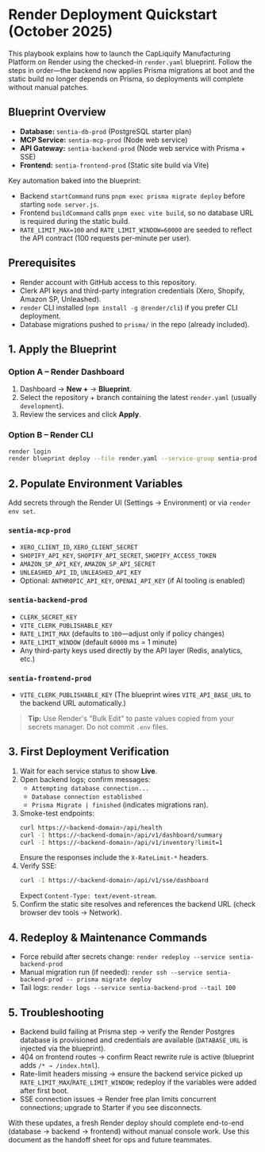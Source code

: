 # Render Deployment Quickstart (October 2025)

This playbook explains how to launch the CapLiquify Manufacturing Platform on Render using the checked-in `render.yaml` blueprint. Follow the steps in order—the backend now applies Prisma migrations at boot and the static build no longer depends on Prisma, so deployments will complete without manual patches.

## Blueprint Overview
- **Database:** `sentia-db-prod` (PostgreSQL starter plan)
- **MCP Service:** `sentia-mcp-prod` (Node web service)
- **API Gateway:** `sentia-backend-prod` (Node web service with Prisma + SSE)
- **Frontend:** `sentia-frontend-prod` (Static site build via Vite)

Key automation baked into the blueprint:
- Backend `startCommand` runs `pnpm exec prisma migrate deploy` before starting `node server.js`.
- Frontend `buildCommand` calls `pnpm exec vite build`, so no database URL is required during the static build.
- `RATE_LIMIT_MAX=100` and `RATE_LIMIT_WINDOW=60000` are seeded to reflect the API contract (100 requests per-minute per user).

## Prerequisites
- Render account with GitHub access to this repository.
- Clerk API keys and third-party integration credentials (Xero, Shopify, Amazon SP, Unleashed).
- `render` CLI installed (`npm install -g @render/cli`) if you prefer CLI deployment.
- Database migrations pushed to `prisma/` in the repo (already included).

## 1. Apply the Blueprint
### Option A – Render Dashboard
1. Dashboard → **New +** → **Blueprint**.
2. Select the repository + branch containing the latest `render.yaml` (usually `development`).
3. Review the services and click **Apply**.

### Option B – Render CLI
```bash
render login
render blueprint deploy --file render.yaml --service-group sentia-prod
```

## 2. Populate Environment Variables
Add secrets through the Render UI (Settings → Environment) or via `render env set`.

### `sentia-mcp-prod`
- `XERO_CLIENT_ID`, `XERO_CLIENT_SECRET`
- `SHOPIFY_API_KEY`, `SHOPIFY_API_SECRET`, `SHOPIFY_ACCESS_TOKEN`
- `AMAZON_SP_API_KEY`, `AMAZON_SP_API_SECRET`
- `UNLEASHED_API_ID`, `UNLEASHED_API_KEY`
- Optional: `ANTHROPIC_API_KEY`, `OPENAI_API_KEY` (if AI tooling is enabled)

### `sentia-backend-prod`
- `CLERK_SECRET_KEY`
- `VITE_CLERK_PUBLISHABLE_KEY`
- `RATE_LIMIT_MAX` (defaults to `100`—adjust only if policy changes)
- `RATE_LIMIT_WINDOW` (default `60000` ms = 1 minute)
- Any third-party keys used directly by the API layer (Redis, analytics, etc.)

### `sentia-frontend-prod`
- `VITE_CLERK_PUBLISHABLE_KEY`
  (The blueprint wires `VITE_API_BASE_URL` to the backend URL automatically.)

> **Tip:** Use Render's "Bulk Edit" to paste values copied from your secrets manager. Do not commit `.env` files.

## 3. First Deployment Verification
1. Wait for each service status to show **Live**.
2. Open backend logs; confirm messages:
   - `Attempting database connection...`
   - `Database connection established`
   - `Prisma Migrate | finished` (indicates migrations ran).
3. Smoke-test endpoints:
   ```bash
   curl https://<backend-domain>/api/health
   curl -I https://<backend-domain>/api/v1/dashboard/summary
   curl -I https://<backend-domain>/api/v1/inventory?limit=1
   ```
   Ensure the responses include the `X-RateLimit-*` headers.
4. Verify SSE:
   ```bash
   curl -I https://<backend-domain>/api/v1/sse/dashboard
   ```
   Expect `Content-Type: text/event-stream`.
5. Confirm the static site resolves and references the backend URL (check browser dev tools → Network).

## 4. Redeploy & Maintenance Commands
- Force rebuild after secrets change: `render redeploy --service sentia-backend-prod`
- Manual migration run (if needed): `render ssh --service sentia-backend-prod -- prisma migrate deploy`
- Tail logs: `render logs --service sentia-backend-prod --tail 100`

## 5. Troubleshooting
- Backend build failing at Prisma step → verify the Render Postgres database is provisioned and credentials are available (`DATABASE_URL` is injected via the blueprint).
- 404 on frontend routes → confirm React rewrite rule is active (blueprint adds `/* → /index.html`).
- Rate-limit headers missing → ensure the backend service picked up `RATE_LIMIT_MAX`/`RATE_LIMIT_WINDOW`; redeploy if the variables were added after first boot.
- SSE connection issues → Render free plan limits concurrent connections; upgrade to Starter if you see disconnects.

With these updates, a fresh Render deploy should complete end-to-end (database → backend → frontend) without manual console work. Use this document as the handoff sheet for ops and future teammates.
